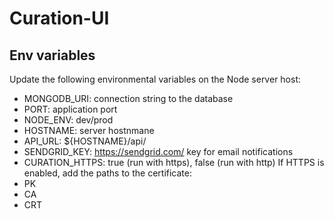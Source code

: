 # Curation-UI

## Env variables
Update the following environmental variables on the Node server host:

* MONGODB_URI: connection string to the database
* PORT: application port
* NODE_ENV: dev/prod
* HOSTNAME: server hostnmane
* API_URL: ${HOSTNAME}/api/
* SENDGRID_KEY: https://sendgrid.com/ key for email notifications
* CURATION_HTTPS: true (run with https), false (run with http)
If HTTPS is enabled, add the paths to the certificate:
* PK
* CA
* CRT
